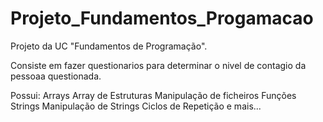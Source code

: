 # Projeto_Fundamentos_Progamacao

Projeto da UC "Fundamentos de Programação".

Consiste em fazer questionarios para determinar o nivel de contagio da pessoaa questionada.

Possui:
        Arrays
        Array de Estruturas
        Manipulação de ficheiros
        Funções
        Strings
        Manipulação de Strings
        Ciclos de Repetição
        e mais...
         
